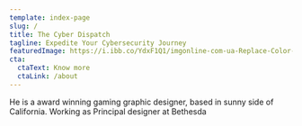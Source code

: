 ```yaml
---
template: index-page
slug: /
title: The Cyber Dispatch
tagline: Expedite Your Cybersecurity Journey
featuredImage: https://i.ibb.co/YdxF1Q1/imgonline-com-ua-Replace-Color-9azjzj7st-Qa.jpg
cta:
  ctaText: Know more
  ctaLink: /about
---
```


He is a award winning gaming graphic designer, based in sunny side of California. Working as Principal designer at Bethesda
